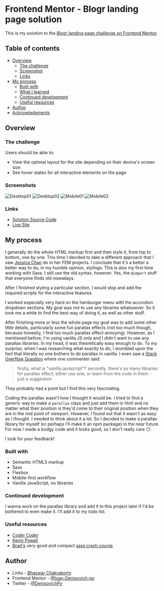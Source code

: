 # Frontend Mentor - Blogr landing page solution

This is my solution to the [Blogr landing page challenge on Frontend Mentor](https://www.frontendmentor.io/challenges/blogr-landing-page-EX2RLAApP).

## Table of contents

-   [Overview](#overview)
    -   [The challenge](#the-challenge)
    -   [Screenshot](#screenshot)
    -   [Links](#links)
-   [My process](#my-process)
    -   [Built with](#built-with)
    -   [What I learned](#what-i-learned)
    -   [Continued development](#continued-development)
    -   [Useful resources](#useful-resources)
-   [Author](#author)
-   [Acknowledgments](#acknowledgments)

## Overview

### The challenge

Users should be able to:

-   View the optimal layout for the site depending on their device's screen size
-   See hover states for all interactive elements on the page

### Screenshots

![Desktop01](screenshots/ss1.png)
![Desktop02](screenshots/ss2.png)
![Mobile01](screenshots/ss3.png)
![Mobile02](screenshots/ss4.png)

### Links

-   [Solution Source Code](https://github.com/Ivan-Denisovich-py/fem-projects/tree/main/blogr-landing-page-main)
-   [Live Site](https://ivan-denisovich-py.github.io/fem-projects/blogr-landing-page-main)

## My process

I generally do the whole HTML markup first and then style it, from top to bottom, one by one. This time I decided to take a different approach that I saw [Jessica Chan](https://www.youtube.com/thecodercoder) do in her FEM projects. I conclude that it's a better a better way to do, in my humble opinion, stylings. This is also my first time working with Sass. I still use the old syntax, however. Yes, the `@import` stuff that everyone finds old nowadays.

After I finished styling a particular section, I would stop and add the required scripts for the interactive features.

I worked especially very hard on the hamburger menu with the accordion dropdown sections. My goal was not to use any libraries whatsoever. So it took me a while to find the best way of doing it, as well as other stuff.

After finishing more or less the whole page my goal was to add some other little details, particularly some fun parallax effects (not too much though, because honestly, I find too much parallax effect annoying). However, as I mentioned before, I'm using vanilla JS only and I didn't want to use any parallax libraries. In my head, it was theoretically easy enough to do. To my surprise, when I was researching what exactly to do, I stumbled upon the fact that literally no one bothers to do parallax in vanilla. I even saw a [Stack Overflow Question](https://stackoverflow.com/questions/48999925/how-to-make-a-parallax-effect-with-vanilla-javascript-es5) where one commenter said:

> firstly, what is "vanilla javascript"? secondly, there's so many libraries for parallax effect, either use one, or learn from the code in them - just a suggestion

They probably had a point but I find this very fascinating.

Coding the parallax wasn't how I thought it would be. I tried to find a generic way to make a `parallax` class and just add them in html and no matter what their position is they'd come to their original position when they are in the mid point of viewport. However, I found out that it wasn't as easy as I thought. I needed to think about it a lot. So I decided to make a parallax library for myself (or perhaps I'll make it an npm package) in the near future. For now I made a bodgy code and it looks good, so I don't really care 😶.

I look for your feedback!

### Built with

-   Semantic HTML5 markup
-   Sass
-   Flexbox
-   Mobile-first workflow
-   Vanilla JavaScript, no libraries

### Continued development

I wanna work on the parallax library and add it to this project later if I'd be bothered to even make it. I'll add it to my todo list.

### Useful resources

-   [Coder Coder](https://www.youtube.com/thecodercoder)
-   [Kevin Powell](https://www.youtube.com/kevinpowell)
-   [Brad's](https://www.youtube.com/user/TechGuyWeb) very good and compact [sass crash course](https://www.youtube.com/watch?v=nu5mdN2JIwM)

## Author

-   Links - [Bhaswar Chakraborty](https://ivan-denisovich-py.github.io/link-tree/)
-   Frontend Mentor - [@Ivan-Denisovich-py](https://www.frontendmentor.io/profile/Ivan-Denisovich-py)
-   Twitter - [@DenisovichPy](https://www.twitter.com/DenisovichPy)

